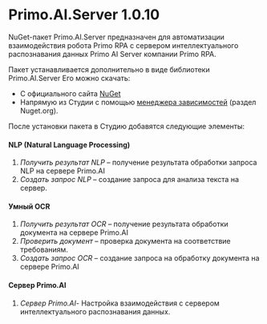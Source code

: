 # Primo.AI.Server 1.0.10

NuGet-пакет Primo.AI.Server предназначен для автоматизации взаимодействия робота Primo RPA с сервером интеллектуального распознавания данных Primo AI Server компании Primo RPA.

Пакет устанавливается дополнительно в виде библиотеки Primo.AI.Server Его можно скачать:  
- С официального сайта [NuGet](https://www.nuget.org/packages/Primo.AI.Server)  
- Напрямую из Студии с помощью [менеджера зависимостей](https://docs.primo-rpa.ru/primo-rpa/primo-studio/projects/manage-dependencies#menedzher-zavisimostei) (раздел Nuget.org).  

После установки пакета в Студию добавятся следующие элементы:

#### NLP (Natural Language Processing)
1. *Получить результат NLP* – получение результата обработки запроса NLP на сервере Primo.AI  
2. *Создать запрос NLP* – создание запроса для анализа текста на сервер.

#### Умный OCR 
1. *Получить результат OCR* – получение результата обработки документа на сервере Primo.AI  
2. *Проверить документ* – проверка документа на соответствие требованиям.  
3. *Создать запрос OCR* – создание запроса на обработку документа на сервере Primo.AI 

#### Сервер Primo.AI  
1. *Сервер Primo.AI*- Настройка взаимодействия с сервером интеллектуального распознавания данных.  

